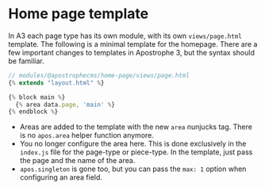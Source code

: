 # Home page template

In A3 each page type has its own module, with its own `views/page.html` template. The following is a minimal template for the homepage. There are a few important changes to templates in Apostrophe 3, but the syntax should be familiar.

```js
// modules/@apostrophecms/home-page/views/page.html
{% extends "layout.html" %}

{% block main %}
  {% area data.page, 'main' %}
{% endblock %}
```

- Areas are added to the template with the new `area` nunjucks tag. There is no `apos.area` helper function anymore.
- You no longer configure the area here. This is done exclusively in the `index.js` file for the page-type or piece-type. In the template, just pass the page and the name of the area.
- `apos.singleton` is gone too, but you can pass the `max: 1` option when configuring an area field.

